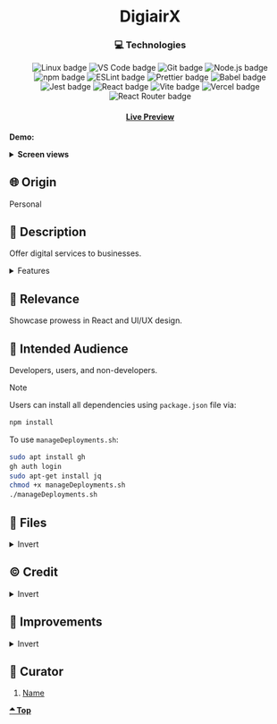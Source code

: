 <div align='center'>

# DigiairX

</div>
<div align='center'>
    <h3>💻 Technologies</h3>
    <img src="https://img.shields.io/badge/Linux-FCC624?style=for-the-badge&logo=linux&logoColor=black" alt="Linux badge">
    <img src="https://img.shields.io/badge/VS_Code-007ACC?style=for-the-badge&logo=visual-studio-code&logoColor=white" alt="VS Code badge">
    <img src="https://img.shields.io/badge/Git-F05032?style=for-the-badge&logo=git&logoColor=white" alt="Git badge">
    <img src="https://img.shields.io/badge/Node.js-43853D?style=for-the-badge&logo=node.js&logoColor=white" alt="Node.js badge">
    <img src="https://img.shields.io/badge/npm-CB3837?style=for-the-badge&logo=npm&logoColor=white" alt="npm badge">
    <img src="https://img.shields.io/badge/ESLint-4B32C3?style=for-the-badge&logo=eslint&logoColor=white" alt="ESLint badge">
    <img src="https://img.shields.io/badge/Prettier-F7B93E?style=for-the-badge&logo=prettier&logoColor=black" alt="Prettier badge">
    <img src="https://img.shields.io/badge/Babel-F7B93E?style=for-the-badge&logo=babel&logoColor=black" alt="Babel badge">
    <img src="https://img.shields.io/badge/Jest-C21325?style=for-the-badge&logo=jest&logoColor=white" alt="Jest badge">
    <img src="https://img.shields.io/badge/React-61DAFB?style=for-the-badge&logo=react&logoColor=white" alt="React badge">
    <img src="https://img.shields.io/badge/Vite-646CFF?style=for-the-badge&logo=vite&logoColor=white" alt="Vite badge">
    <img src="https://img.shields.io/badge/Vercel-000000?style=for-the-badge&logo=vercel&logoColor=white" alt="Vercel badge">
    <img src="https://img.shields.io/badge/React_Router-CA4245?style=for-the-badge&logo=react-router&logoColor=white" alt="React Router badge">
    <h4><a href="https://digiairx.vercel.app">Live Preview</a></h4>
</div>

**Demo:**

<!-- ![Live Demo](./readme-assets/) -->

<details>

**<summary>Screen views</summary>**

**Desktop Light-Theme View:**

<img src="./readme-assets/lightBg.png" alt="desktop view">
<br>

**Desktop Dark-Theme View:**

<img src="./readme-assets/darkBg.png" alt="desktop view">
<br>

**Mobile View:**

<img src="./readme-assets/mobile.png" alt="desktop view">

</details>

## 🌐 Origin

Personal

## 📝 Description

Offer digital services to businesses.

<details>
<summary>Features</summary>

- Real-time feedback form in Contact Section
- Fast

</details>

## 🎯 Relevance

Showcase prowess in React and UI/UX design.

## 👥 Intended Audience

Developers, users, and non-developers.

> [!NOTE]
> Users can install all dependencies using `package.json` file via:
>
> ```bash
> npm install
> ```
>
> To use `manageDeployments.sh`:
>
> ```bash
> sudo apt install gh
> gh auth login
> sudo apt-get install jq
> chmod +x manageDeployments.sh
> ./manageDeployments.sh
> ```

## 📂 Files

<details>
<summary>Invert</summary>

| File              | Description                                                                                                                                                             |
| ----------------- | ----------------------------------------------------------------------------------------------------------------------------------------------------------------------- |
| `src/*`           | Source files that are bundled into the output directory `dist/`.                                                                                                        |
| `src/main.jsx`    | The main JavaScript entry point that bundling begins.                                                                                                                   |
| `src/App.jsx`     | Main component where overall structure and other layout components of the app are contained.                                                                            |
| `src/assets/*`    | All assets(images, icons, vids) used in website.                                                                                                                        |
| `src/About`       | Component and stylesheet for About section.                                                                                                                             |
| `src/Home`        | Component and stylesheet for Home section.                                                                                                                              |
| `src/Load`        | Component and stylesheet for Load displayed at page load.                                                                                                               |
| `src/Contact`     | Component and stylesheet for Contact section.                                                                                                                           |
| `src/Footer`      | Component and stylesheet for Footer section.                                                                                                                            |
| `src/Logo`        | Used to generate logo img.                                                                                                                                              |
| `src/Navigation`  | Component and stylesheet for Navigation section.                                                                                                                        |
| `src/ScrollTo`    | Make a click on each component move to top.                                                                                                                             |
| `src/Services`    | Component and stylesheet for Services section.                                                                                                                          |
| `Background.jsx`  | Display particles on background                                                                                                                                         |
| `src/reset.css`   | Resets style to default for consistency across different devices and browsers.                                                                                          |
| `dist/*`          | Output files from bundling of files in directory `src/`.                                                                                                                |
| `dist/main.js`    | Main JavaScript output file that contains the bundled JavaScript code. Code is minified and optimized for deployment (Due to mode set to production in webpack config). |
| `package*`        | Contains details of project and dependencies versions.                                                                                                                  |
| `readme-assets/*` | Live demo and different screen views used in `README.md`.                                                                                                               |

</details>

## ©️ Credit

<details>
<summary>Invert</summary>

| File | Description |
| ---- | ----------- |

</details>

## 🔄 Improvements

<details>
<summary>Invert</summary>

- [ ] Improve performance
- [ ] Use api to give country codes for numbers
- [ ] Move components to components/

</details>

## 👤 Curator

1. [Name](https://github.com/asdacosta)

**[🞁 Top](#digiairx)**
